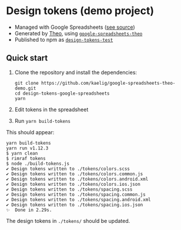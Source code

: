 # Design tokens (demo project)

- Managed with Google Spreadsheets ([see source](https://docs.google.com/spreadsheets/d/1O0QOUUq8N-NfHmlGWa61TN6oOSdQMBaDq0lp6DsCReQ/edit#gid=0))
- Generated by [Theo](https://github.com/salesforce-ux/theo), using [`google-spreadsheets-theo`](https://www.npmjs.com/package/google-spreadsheets-theo)
- Published to npm as [`design-tokens-test`](https://www.npmjs.com/package/design-tokens-test)

## Quick start

1. Clone the repository and install the dependencies:

   ```
   git clone https://github.com/kaelig/google-spreadsheets-theo-demo.git
   cd design-tokens-google-spreadsheets
   yarn
   ```

2. Edit tokens in the spreadsheet
3. Run `yarn build-tokens`

This should appear:

```
yarn build-tokens
yarn run v1.12.3
$ yarn clean
$ rimraf tokens
$ node ./build-tokens.js
✔ Design tokens written to ./tokens/colors.scss
✔ Design tokens written to ./tokens/colors.common.js
✔ Design tokens written to ./tokens/colors.android.xml
✔ Design tokens written to ./tokens/colors.ios.json
✔ Design tokens written to ./tokens/spacing.scss
✔ Design tokens written to ./tokens/spacing.common.js
✔ Design tokens written to ./tokens/spacing.android.xml
✔ Design tokens written to ./tokens/spacing.ios.json
✨  Done in 2.29s.
```

The design tokens in `./tokens/` should be updated.
